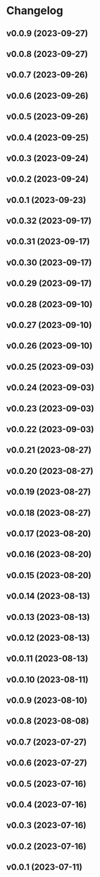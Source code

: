 # Changelog

<!--next-version-placeholder-->

## v0.0.9 (2023-09-27)



## v0.0.8 (2023-09-27)



## v0.0.7 (2023-09-26)



## v0.0.6 (2023-09-26)



## v0.0.5 (2023-09-26)



## v0.0.4 (2023-09-25)



## v0.0.3 (2023-09-24)



## v0.0.2 (2023-09-24)



## v0.0.1 (2023-09-23)



## v0.0.32 (2023-09-17)



## v0.0.31 (2023-09-17)



## v0.0.30 (2023-09-17)



## v0.0.29 (2023-09-17)



## v0.0.28 (2023-09-10)



## v0.0.27 (2023-09-10)



## v0.0.26 (2023-09-10)



## v0.0.25 (2023-09-03)



## v0.0.24 (2023-09-03)



## v0.0.23 (2023-09-03)



## v0.0.22 (2023-09-03)



## v0.0.21 (2023-08-27)



## v0.0.20 (2023-08-27)



## v0.0.19 (2023-08-27)



## v0.0.18 (2023-08-27)



## v0.0.17 (2023-08-20)



## v0.0.16 (2023-08-20)



## v0.0.15 (2023-08-20)



## v0.0.14 (2023-08-13)



## v0.0.13 (2023-08-13)



## v0.0.12 (2023-08-13)



## v0.0.11 (2023-08-13)



## v0.0.10 (2023-08-11)



## v0.0.9 (2023-08-10)



## v0.0.8 (2023-08-08)



## v0.0.7 (2023-07-27)



## v0.0.6 (2023-07-27)



## v0.0.5 (2023-07-16)



## v0.0.4 (2023-07-16)



## v0.0.3 (2023-07-16)



## v0.0.2 (2023-07-16)



## v0.0.1 (2023-07-11)


